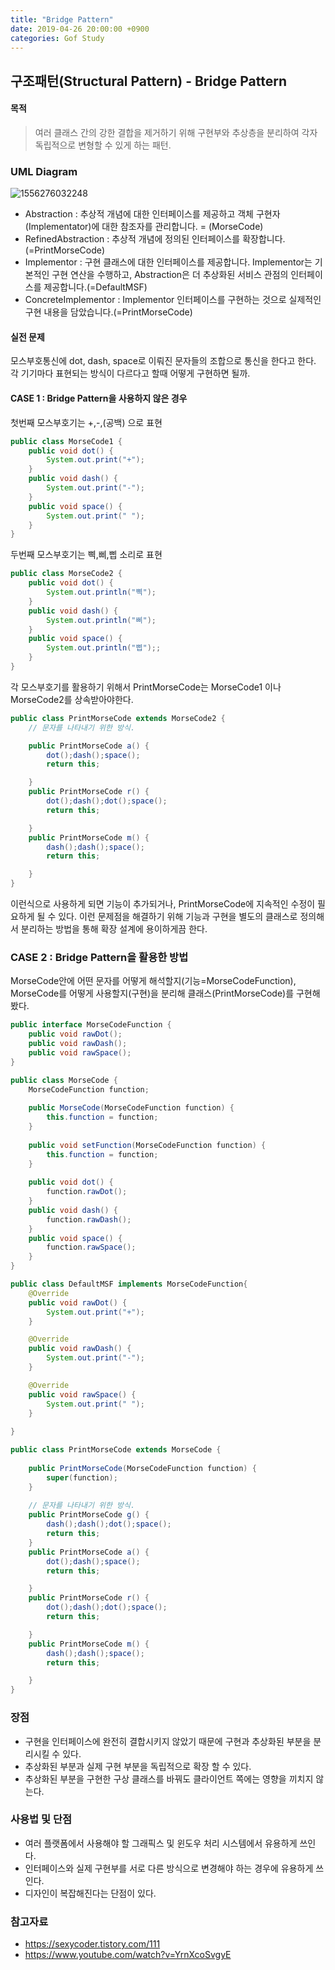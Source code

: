 ```yaml
---
title: "Bridge Pattern"
date: 2019-04-26 20:00:00 +0900
categories: Gof Study
---
```


## 구조패턴(Structural Pattern) - Bridge Pattern



#### 목적

>  여러 클래스 간의 강한 결합을 제거하기 위해 구현부와 추상층을 분리하여 각자 독립적으로 변형할 수 있게 하는 패턴.



### UML Diagram

![1556276032248](C:\Users\user\AppData\Roaming\Typora\typora-user-images\1556276032248.png)



-  Abstraction : 추상적 개념에 대한 인터페이스를 제공하고 객체 구현자(Implementator)에 대한 참조자를 관리합니다. = (MorseCode)
-  RefinedAbstraction : 추상적 개념에 정의된 인터페이스를 확장합니다.(=PrintMorseCode)
-  Implementor : 구현 클래스에 대한 인터페이스를 제공합니다. Implementor는 기본적인 구현 연산을 수행하고, Abstraction은 더 추상화된 서비스 관점의 인터페이스를 제공합니다.(=DefaultMSF)
-  ConcreteImplementor : Implementor 인터페이스를 구현하는 것으로 실제적인 구현 내용을 담았습니다.(=PrintMorseCode)



#### 실전 문제 

 모스부호통신에 dot, dash, space로 이뤄진 문자들의 조합으로 통신을 한다고 한다. 각 기기마다 표현되는 방식이 다르다고 할때 어떻게 구현하면 될까.



#### CASE 1 : Bridge Pattern을 사용하지 않은 경우

첫번째 모스부호기는 +,-,(공백) 으로 표현

```java
public class MorseCode1 {
	public void dot() {
		System.out.print("+");
	}
	public void dash() {
		System.out.print("-");
	}
	public void space() {
		System.out.print(" ");
	}
}
```



두번째 모스부호기는 삑,삐,삡 소리로 표현

```java
public class MorseCode2 {
	public void dot() {
		System.out.println("삑");
	}
	public void dash() {
		System.out.println("삐");
	}
	public void space() {
		System.out.println("삡");;
	}
}
```



각 모스부호기를 활용하기 위해서 PrintMorseCode는 MorseCode1 이나 MorseCode2를 상속받아야한다.

```java
public class PrintMorseCode extends MorseCode2 {
	// 문자를 나타내기 위한 방식.

	public PrintMorseCode a() {
		dot();dash();space();
		return this;

	}
	public PrintMorseCode r() {
		dot();dash();dot();space();
		return this;

	}
	public PrintMorseCode m() {
		dash();dash();space();
		return this;

	}
}
```



이런식으로 사용하게 되면 기능이 추가되거나, PrintMorseCode에 지속적인 수정이 필요하게 될 수 있다. 이런 문제점을 해결하기 위해 기능과 구현을 별도의 클래스로 정의해서 분리하는 방법을 통해 확장 설계에 용이하게끔 한다.



### CASE 2 : Bridge Pattern을 활용한 방법

MorseCode안에 어떤 문자를 어떻게 해석할지(기능=MorseCodeFunction), MorseCode를 어떻게 사용할지(구현)을 분리해 클래스(PrintMorseCode)를 구현해봤다.

```java
public interface MorseCodeFunction {
	public void rawDot();
	public void rawDash();
	public void rawSpace();
}
```

```java
public class MorseCode {
	MorseCodeFunction function;
	
	public MorseCode(MorseCodeFunction function) {
		this.function = function;
	}
	
	public void setFunction(MorseCodeFunction function) {
		this.function = function;
	}
	
	public void dot() {
		function.rawDot();
	}
	public void dash() {
		function.rawDash();
	}
	public void space() { 
		function.rawSpace();
	}
}

```



```java
public class DefaultMSF implements MorseCodeFunction{
	@Override
	public void rawDot() {
		System.out.print("+");
	}

	@Override
	public void rawDash() {
		System.out.print("-");
	}

	@Override
	public void rawSpace() {
		System.out.print(" ");
	}
	
}
```



```java
public class PrintMorseCode extends MorseCode {
	
	public PrintMorseCode(MorseCodeFunction function) {
		super(function);
	}
	
	// 문자를 나타내기 위한 방식.
	public PrintMorseCode g() {
		dash();dash();dot();space();
		return this;
	}
	public PrintMorseCode a() {
		dot();dash();space();
		return this;

	}
	public PrintMorseCode r() {
		dot();dash();dot();space();
		return this;

	}
	public PrintMorseCode m() {
		dash();dash();space();
		return this;

	}
}
```



### 장점

-  구현을 인터페이스에 완전히 결합시키지 않았기 때문에 구현과 추상화된 부분을 분리시킬 수 있다.
-  추상화된 부분과 실제 구현 부분을 독립적으로 확장 할 수 있다.
-  추상화된 부분을 구현한 구상 클래스를 바꿔도 클라이언트 쪽에는 영향을 끼치지 않는다.



### 사용법 및 단점

-  여러 플랫폼에서 사용해야 할 그래픽스 및 윈도우 처리 시스템에서 유용하게 쓰인다.
-  인터페이스와 실제 구현부를 서로 다른 방식으로 변경해야 하는 경우에 유용하게 쓰인다.
-  디자인이 복잡해진다는 단점이 있다.



### 참고자료

-  <https://sexycoder.tistory.com/111>
-  <https://www.youtube.com/watch?v=YrnXcoSvgyE>